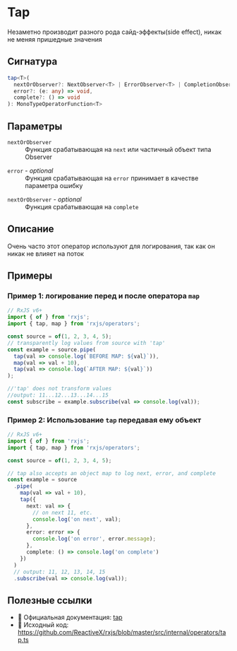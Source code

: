 # Tap

Незаметно производит разного рода сайд-эффекты(side effect), никак не меняя пришедные значения

## Сигнатура

```ts
tap<T>(
  nextOrObserver?: NextObserver<T> | ErrorObserver<T> | CompletionObserver<T> | ((x: T) => void),
  error?: (e: any) => void,
  complete?: () => void
): MonoTypeOperatorFunction<T>
```

## Параметры

<dl>
  <dt><code>nextOrObserver</code></dt>
  <dd>Функция срабатывающая на <code>next</code> или частичный объект типа Observer</dd>
</dl>

<dl>
  <dt><code>error</code> - <em>optional</em></dt>
  <dd>Функция срабатывающая на <code>error</code> принимает в качестве параметра ошибку</dd>
</dl>

<dl>
  <dt><code>nextOrObserver</code> - <em>optional</em></dt>
  <dd>Функция срабатывающая на <code>complete</code></dd>
</dl>

## Описание

Очень часто этот оператор используют для логирования, так как он никак не влияет на поток

## Примеры

### Пример 1: логирование перед и после оператора `map`

```ts
// RxJS v6+
import { of } from 'rxjs';
import { tap, map } from 'rxjs/operators';

const source = of(1, 2, 3, 4, 5);
// transparently log values from source with 'tap'
const example = source.pipe(
  tap(val => console.log(`BEFORE MAP: ${val}`)),
  map(val => val + 10),
  tap(val => console.log(`AFTER MAP: ${val}`))
);

//'tap' does not transform values
//output: 11...12...13...14...15
const subscribe = example.subscribe(val => console.log(val));
```

### Пример 2: Использование `tap` передавая ему объект

```ts
// RxJS v6+
import { of } from 'rxjs';
import { tap, map } from 'rxjs/operators';

const source = of(1, 2, 3, 4, 5);

// tap also accepts an object map to log next, error, and complete
const example = source
  .pipe(
    map(val => val + 10),
    tap({
      next: val => {
        // on next 11, etc.
        console.log('on next', val);
      },
      error: error => {
        console.log('on error', error.message);
      },
      complete: () => console.log('on complete')
    })
  )
  // output: 11, 12, 13, 14, 15
  .subscribe(val => console.log(val));
```

## Полезные ссылки

- 📰 Официальная документация: [tap](https://rxjs.dev/api/operators/tap)
- 📁 Исходный код: https://github.com/ReactiveX/rxjs/blob/master/src/internal/operators/tap.ts


